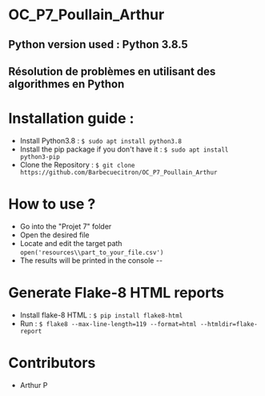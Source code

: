 # OC_P7_Poullain_Arthur
Python version used : Python 3.8.5
---
Résolution de problèmes en utilisant des algorithmes en Python
---
# Installation guide :
* Install Python3.8 : ```$ sudo apt install python3.8```
* Install the pip package if you don't have it : ``` $ sudo apt install python3-pip ```
* Clone the Repository : ```$ git clone https://github.com/Barbecuecitron/OC_P7_Poullain_Arthur ```

# How to use ?
* Go into the "Projet 7" folder
* Open the desired file
* Locate and edit the target path ```open('resources\\part_to_your_file.csv')```
* The results will be printed in the console
--
# Generate Flake-8 HTML reports
* Install flake-8 HTML : ```$ pip install flake8-html  ```
* Run : ```$ flake8 --max-line-length=119 --format=html --htmldir=flake-report ```

# Contributors
* Arthur P